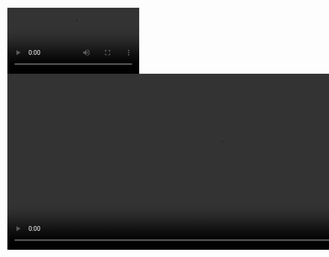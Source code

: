 ![](demo.mp4)
<video width="960" height="400" controls>
  <source src="Untitled Project.webm" type="video/webm">
</video>
